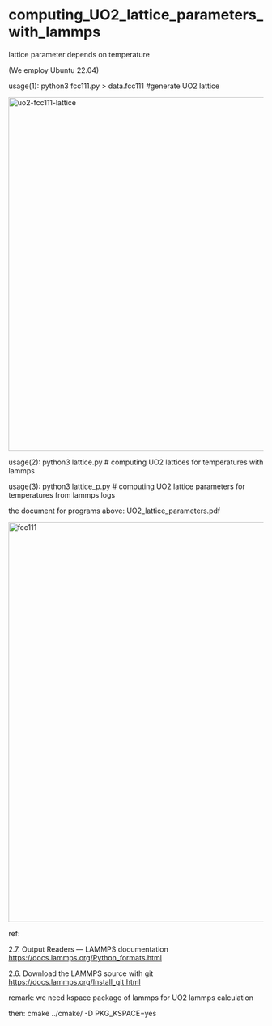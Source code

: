 # computing_UO2_lattice_parameters_with_lammps
lattice parameter depends on temperature

(We employ Ubuntu 22.04)

usage(1): python3 fcc111.py > data.fcc111 #generate UO2 lattice

<img width="699" alt="uo2-fcc111-lattice" src="https://user-images.githubusercontent.com/1296728/180440235-d77437bc-f279-4166-8332-38aac571fd13.png">

usage(2): python3 lattice.py # computing UO2 lattices for temperatures with lammps

usage(3): python3 lattice_p.py # computing UO2 lattice parameters for temperatures from lammps logs

the document for programs above: UO2_lattice_parameters.pdf

<img width="791" alt="fcc111" src="https://user-images.githubusercontent.com/1296728/180451685-89ae3955-a1c9-4edc-8bca-c8046fef4ec6.png">


ref:

2.7. Output Readers — LAMMPS documentation https://docs.lammps.org/Python_formats.html

2.6. Download the LAMMPS source with git https://docs.lammps.org/Install_git.html

remark: we need kspace package of lammps for UO2 lammps calculation

then: cmake ../cmake/ -D PKG_KSPACE=yes
